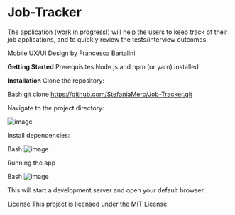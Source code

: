 # Job-Tracker
The application (work in progress!) will help the users to keep track of their job applications, and to quickly review the tests/interview outcomes.

Mobile UX/UI Design by Francesca Bartalini

**Getting Started**
Prerequisites
Node.js and npm (or yarn) installed

**Installation**
Clone the repository:

Bash
git clone https://github.com/StefaniaMerc/Job-Tracker.git

Navigate to the project directory:

![image](https://github.com/user-attachments/assets/a901d992-9ea1-44af-8a10-d3dbff189a74)

Install dependencies:

Bash
![image](https://github.com/user-attachments/assets/a14d9acf-30f2-403c-a4f7-824a7d0da633)

Running the app

Bash
![image](https://github.com/user-attachments/assets/f6815a74-a2cb-4562-81a5-cd302748cb9e)

This will start a development server and open your default browser.

License
This project is licensed under the MIT License.
